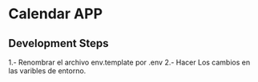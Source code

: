 # Calendar APP

## Development Steps

1.- Renombrar el archivo env.template por .env
2.- Hacer Los cambios en las varibles de entorno.